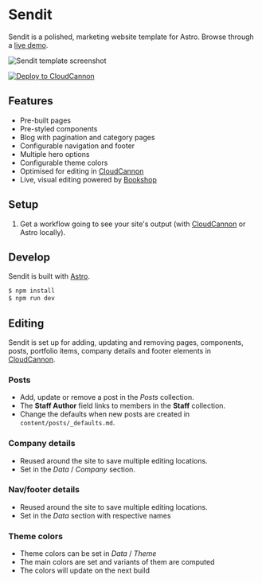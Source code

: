 # Sendit

Sendit is a polished, marketing website template for Astro. Browse through a [live demo](https://top-quail.cloudvent.net/).

![Sendit template screenshot](public/images/_screenshot.png)

[![Deploy to CloudCannon](https://buttons.cloudcannon.com/deploy.svg)](https://app.cloudcannon.com/register#sites/connect/github/CloudCannon/sendit-astro-template)

## Features

- Pre-built pages
- Pre-styled components
- Blog with pagination and category pages
- Configurable navigation and footer
- Multiple hero options
- Configurable theme colors
- Optimised for editing in [CloudCannon](https://cloudcannon.com/)
- Live, visual editing powered by [Bookshop](https://github.com/CloudCannon/bookshop)

## Setup

1. Get a workflow going to see your site's output (with [CloudCannon](https://app.cloudcannon.com/)
   or Astro locally).

## Develop

Sendit is built with [Astro](https://astro.build/).

```bash
$ npm install
$ npm run dev
```

## Editing

Sendit is set up for adding, updating and removing pages, components, posts, portfolio items, company details and footer elements in [CloudCannon](https://app.cloudcannon.com/).

### Posts

- Add, update or remove a post in the _Posts_ collection.
- The **Staff Author** field links to members in the **Staff** collection.
- Change the defaults when new posts are created in `content/posts/_defaults.md`.

### Company details

- Reused around the site to save multiple editing locations.
- Set in the _Data_ / _Company_ section.

### Nav/footer details

- Reused around the site to save multiple editing locations.
- Set in the _Data_ section with respective names

### Theme colors

- Theme colors can be set in _Data_ / _Theme_
- The main colors are set and variants of them are computed
- The colors will update on the next build
